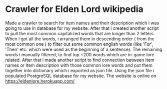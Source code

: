 # Crawler for Elden Lord wikipedia

Made a crawler to search for item names and their description which i was going to use in database for my website. After that i created another script to pull
the most common capitalized words that are longer than 2 letters.  
When i got all the words, i arranged them in descending order ( from the most common one ) to filter out some common english words (like 'For', 'Then' etc. which were used as the beginning of a sentence).
The remaining words i manually filtered, to find top ~200 words which are in-game lore related. 
After that i made another script to find connection between Item names or Item description with those common lore words and put them together into dictionary which i exported as json file. Using the json file i populated PostgreSQL database for my website. The website is online on https://eldenlore.herokuapp.com/


